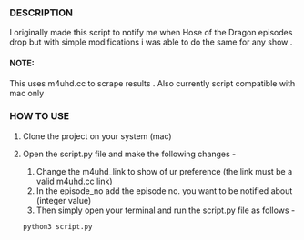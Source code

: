 ### DESCRIPTION

I originally made this script to notify me when Hose of the Dragon episodes drop but with simple modifications i was able to do the same for any show .
#### NOTE: 
This uses m4uhd.cc to scrape results . Also currently script compatible with mac only

### HOW TO USE

1. Clone the project on your system (mac)
2. Open the script.py file and make the following changes -

    1.  Change the m4uhd_link to show of ur preference (the link must be a valid m4uhd.cc link)
    2.  In the episode_no add the episode no. you want to be notified about (integer value)
    3.  Then simply open your terminal and run the script.py file as follows - 
    
    ```python
    python3 script.py
    ```
